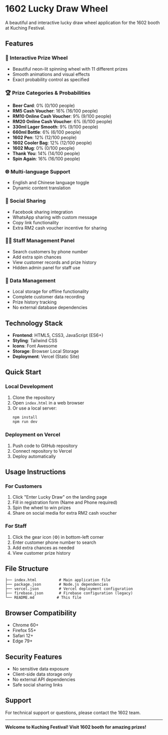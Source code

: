 # 1602 Lucky Draw Wheel

A beautiful and interactive lucky draw wheel application for the 1602 booth at Kuching Festival.

## Features

### 🎯 Interactive Prize Wheel
- Beautiful neon-lit spinning wheel with 11 different prizes
- Smooth animations and visual effects
- Exact probability control as specified

### 🏆 Prize Categories & Probabilities
- **Beer Card**: 0% (0/100 people)
- **RM5 Cash Voucher**: 16% (16/100 people)
- **RM10 Online Cash Voucher**: 9% (9/100 people)
- **RM20 Online Cash Voucher**: 6% (6/100 people)
- **330ml Lager Smooth**: 9% (9/100 people)
- **660ml Bottle**: 6% (6/100 people)
- **1602 Pen**: 12% (12/100 people)
- **1602 Cooler Bag**: 12% (12/100 people)
- **1602 Mug**: 0% (0/100 people)
- **Thank You**: 14% (14/100 people)
- **Spin Again**: 16% (16/100 people)

### 🌐 Multi-language Support
- English and Chinese language toggle
- Dynamic content translation

### 📱 Social Sharing
- Facebook sharing integration
- WhatsApp sharing with custom message
- Copy link functionality
- Extra RM2 cash voucher incentive for sharing

### 👨‍💼 Staff Management Panel
- Search customers by phone number
- Add extra spin chances
- View customer records and prize history
- Hidden admin panel for staff use

### 💾 Data Management
- Local storage for offline functionality
- Complete customer data recording
- Prize history tracking
- No external database dependencies

## Technology Stack

- **Frontend**: HTML5, CSS3, JavaScript (ES6+)
- **Styling**: Tailwind CSS
- **Icons**: Font Awesome
- **Storage**: Browser Local Storage
- **Deployment**: Vercel (Static Site)

## Quick Start

### Local Development
1. Clone the repository
2. Open `index.html` in a web browser
3. Or use a local server:
   ```bash
   npm install
   npm run dev
   ```

### Deployment on Vercel
1. Push code to GitHub repository
2. Connect repository to Vercel
3. Deploy automatically

## Usage Instructions

### For Customers
1. Click "Enter Lucky Draw" on the landing page
2. Fill in registration form (Name and Phone required)
3. Spin the wheel to win prizes
4. Share on social media for extra RM2 cash voucher

### For Staff
1. Click the gear icon (⚙️) in bottom-left corner
2. Enter customer phone number to search
3. Add extra chances as needed
4. View customer prize history

## File Structure

```
├── index.html          # Main application file
├── package.json        # Node.js dependencies
├── vercel.json         # Vercel deployment configuration
├── firebase.json       # Firebase configuration (legacy)
└── README.md          # This file
```

## Browser Compatibility

- Chrome 60+
- Firefox 55+
- Safari 12+
- Edge 79+

## Security Features

- No sensitive data exposure
- Client-side data storage only
- No external API dependencies
- Safe social sharing links

## Support

For technical support or questions, please contact the 1602 team.

---

**Welcome to Kuching Festival! Visit 1602 booth for amazing prizes!**
